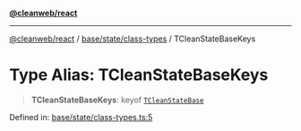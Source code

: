 [**@cleanweb/react**](../../../../README.md)

***

[@cleanweb/react](../../../../modules.md) / [base/state/class-types](../README.md) / TCleanStateBaseKeys

# Type Alias: TCleanStateBaseKeys

> **TCleanStateBaseKeys**: keyof [`TCleanStateBase`](TCleanStateBase.md)

Defined in: [base/state/class-types.ts:5](https://github.com/cleanjsweb/neat-react/blob/14baaff619a13096b0ac0ffe8ec82445197edebb/base/state/class-types.ts#L5)
